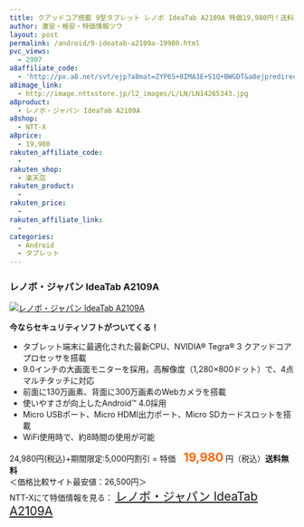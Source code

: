 ```yaml
---
title: クアッドコア搭載 9型タブレット レノボ IdeaTab A2109A 特価19,980円！送料込！セキュリティソフト付！
author: 激安・格安・特価情報ツウ
layout: post
permalink: /android/9-ideatab-a2109a-19980.html
pvc_views:
  - 2907
a8affiliate_code:
  - 'http://px.a8.net/svt/ejp?a8mat=ZYP6S+8IMA3E+S1Q+BWGDT&a8ejpredirect=http://nttxstore.jp/_II_LN14265343'
a8image_link:
  - http://image.nttxstore.jp/l2_images/L/LN/LN14265343.jpg
a8product:
  - レノボ・ジャパン IdeaTab A2109A
a8shop:
  - NTT-X
a8price:
  - 19,980
rakuten_affiliate_code:
  - 
rakuten_shop:
  - 楽天店
rakuten_product:
  - 
rakuten_price:
  - 
rakuten_affiliate_link:
  - 
categories:
  - Android
  - タブレット
---
```

### レノボ・ジャパン IdeaTab A2109A

<div class="img-bg2 img_L">
  <a title="レノボ・ジャパン IdeaTab A2109A" href="http://px.a8.net/svt/ejp?a8mat=ZYP6S+8IMA3E+S1Q+BWGDT&a8ejpredirect=http://nttxstore.jp/_II_LN14265343" target="_blank"><img src="http://i0.wp.com/image.nttxstore.jp/l2_images/L/LN/LN14265343.jpg?resize=120%2C120" border="0" alt="レノボ・ジャパン IdeaTab A2109A" style="border: 0pt none;" data-recalc-dims="1" /></a>
</div>

**今ならセキュリティソフトがついてくる！**  
<!--more-->

  * タブレット端末に最適化された最新CPU、NVIDIA® Tegra® 3 クアッドコアプロセッサを搭載
  * 9.0インチの大画面モニターを採用。高解像度（1,280×800ドット）で、4点マルチタッチに対応
  * 前面に130万画素、背面に300万画素のWebカメラを搭載
  * 使いやすさが向上したAndroid™ 4.0採用
  * Micro USBポート、Micro HDMI出力ポート、Micro SDカードスロットを搭載
  * WiFi使用時で、約8時間の使用が可能

24,980円(税込)+期間限定:5,000円割引 = 特価　<span style="color: #ff6600; font-size: 150%;"><strong>19,980</strong></span> 円（税込）**送料無料**  
＜価格比較サイト最安値：26,500円＞  
NTT-Xにて特価情報を見る： <span style="font-size: 150%;"><a href="http://px.a8.net/svt/ejp?a8mat=ZYP6S+8IMA3E+S1Q+BWGDT&a8ejpredirect=http://nttxstore.jp/_II_LN14265343" target="_blank">レノボ・ジャパン IdeaTab A2109A</a></span>